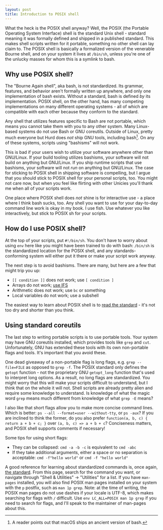 ```yaml
---
layout: post
title: Introduction to POSIX shell
---
```


What the heck is the POSIX shell anyway? Well, the POSIX (the Portable Operating
System Interface) shell is the standard Unix shell - standard meaning it was
formally defined and shipped in a published standard. This makes shell scripts
written for it portable, something no other shell can lay claim to. The POSIX
shell is basically a formalized version of the venerable Bourne shell, and on
your system it lives at `/bin/sh`, unless you're one of the unlucky masses for
whom this is a symlink to bash.

## Why use POSIX shell?

The "Bourne Again shell", aka bash, is not standardized. Its grammar,
features, and behavior aren't formally written up anywhere, and only one
implementation of bash exists. Without a standard, bash is defined *by* its
implementation. POSIX shell, on the other hand, has many competing
implementations on many different operating systems - all of which are
compatible with each other because they conform to the standard.

Any shell that utilizes features specific to Bash are not portable, which means
you cannot take them with you to any other system. Many Linux-based systems do
not use Bash or GNU coreutils. Outside of Linux, pretty much everyone but Hurd
does *not* ship GNU tools, including bash[^1]. On any of these systems, scripts
using "bashisms" will not work.

This is bad if your users wish to utilize your software anywhere other than
GNU/Linux. If your build tooling utilizes bashisms, your software will not build
on anything but GNU/Linux. If you ship runtime scripts that use bashisms, your
software will not *run* on anything but GNU/Linux. The case for sticking to
POSIX shell in shipping software is compelling, but I argue that you should
stick to POSIX shell for your personal scripts, too. You might not care now, but
when you feel like flirting with other Unicies you'll thank me when all of your
scripts work.

One place where POSIX shell does *not* shine is for interactive use - a place
where I think bash sucks, too. Any shell you want to use for your day-to-day
command line work is okay in my book. I use fish. Use whatever you like
interactively, but stick to POSIX sh for your scripts.

## How do I use POSIX shell?

At the top of your scripts, put `#!/bin/sh`. You don't have to worry about using
`env` here like you might have been trained to do with bash: `/bin/sh` is the
standardized location for the POSIX shell, and any standards-conforming system
will either put it there or make your script work anyway.

The next step is to avoid bashisms. There are many, but here are a few that
might trip you up:

- `[[ condition ]]` does not work; use `[ condition ]`
- Arrays do not work; [use IFS](http://pubs.opengroup.org/onlinepubs/9699919799/utilities/V3_chap02.html#tag_18_06_05)
- Arithmetic does not work; use `bc` or something
- Local variables do not work; use a subshell

The easiest way to learn about POSIX shell is to [read the
standard](http://pubs.opengroup.org/onlinepubs/9699919799/utilities/V3_chap02.html) -
it's not too dry and shorter than you think.

## Using standard coreutils

The last step to writing portable scripts is to use portable tools. Your system
may have GNU coreutils installed, which provides tools like `grep` and `cut`.
Unfortunately, GNU has extended these tools with its own non-portable flags and
tools. It's important that you avoid these.

One dead giveaway of a non-portable flag is long flags, e.g. `grep --file=FILE`
as opposed to `grep -f`. The POSIX standard only defines the `getopt` function -
not the proprietary GNU `getopt_long` function that's used to interpret long
options. As a result, no long flags are standardized. You might worry that this
will make your scripts difficult to understand, but I think that on the whole it
will not. Shell scripts are already pretty alien and require some knowledge to
understand. Is knowledge of what the magic word `grep` means much different
from knowledge of what `grep -E` means?

I also like that short flags allow you to make more concise command lines. Which
is better: `ps --all --format=user --without-tty`, or `ps -aux`? If you are
inclined to think the former, do you also prefer `function(a, b, c) { return a +
b + c; }` over `(a, b, c) => a + b + c`?  Conciseness matters, and POSIX shell
supports comments if necessary!

Some tips for using short flags:

- They can be collapsed: `cmd -a -b -c` is equivalent to `cmd -abc`
- If they take additional arguments, either a space or no separation is
    acceptable: `cmd -f"hello world"` or `cmd -f "hello world"`

A good reference for learning about standardized commands is, once again, [the
standard](http://pubs.opengroup.org/onlinepubs/9699919799/). From this page,
search for the command you want, or navigate through "Shell & Utilities" ->
"Utilities" for a list. If you have `man-pages` installed, you will also find
POSIX man pages installed on your system with the `p` postfix, such as `man 1p
grep`. Note: at the time of writing, the POSIX man pages do not use dashes if
your locale is UTF-8, which makes searching for flags with `/` difficult. Use
`env LC_ALL=POSIX man 1p grep` if you need to search for flags, and I'll speak
to the maintainer of man-pages about this.

[^1]: A reader points out that macOS ships an ancient version of bash.
